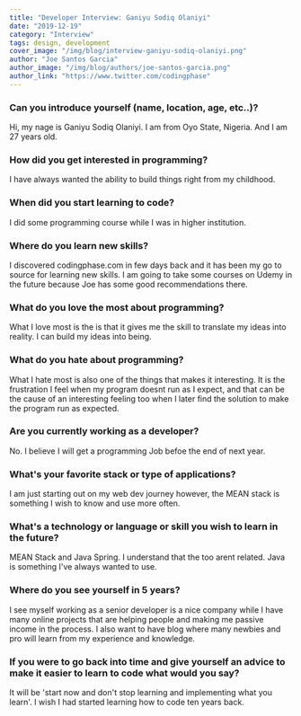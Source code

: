 ```yaml
---
title: "Developer Interview: Ganiyu Sodiq Olaniyi"
date: "2019-12-19"
category: "Interview"
tags: design, development
cover_image: "/img/blog/interview-ganiyu-sodiq-olaniyi.png"
author: "Joe Santos Garcia"
author_image: "/img/blog/authors/joe-santos-garcia.png"
author_link: "https://www.twitter.com/codingphase"
---
```


### Can you introduce yourself (name, location, age, etc..)?

Hi, my nage is Ganiyu Sodiq Olaniyi. I am from Oyo State, Nigeria. And I am 27 years old.

### How did you get interested in programming?

I have always wanted the ability to build things right from my childhood.

### When did you start learning to code?

I did some programming course while I was in higher institution.

### Where do you learn new skills?

I discovered codingphase.com in few days back and it has been my go to source for learning new skills. I am going to take some courses on Udemy in the future because Joe has some good recommendations there.

### What do you love the most about programming?

What I love most is the is that it gives me the skill to translate my ideas into reality. I can build my ideas into being.

### What do you hate about programming?

What I hate most is also one of the things that makes it interesting. It is the frustration I feel when my program doesnt run as I expect, and that can be the cause of an interesting feeling too when I later find the solution to make the program run as expected.

### Are you currently working as a developer?

No. I believe I will get a programming Job befoe the end of next year.

### What's your favorite stack or type of applications?

I am just starting out on my web dev journey however, the MEAN stack is something I wish to know and use more often.

### What's a technology or language or skill you wish to learn in the future?

MEAN Stack and Java Spring. I understand that the too arent related. Java is something I've always wanted to use.

### Where do you see yourself in 5 years?

I see myself working as a senior developer is a nice company while I have many online projects that are helping people and making me passive income in the process. I also want to have blog where many newbies and pro will learn from my experience and knowledge.

### If you were to go back into time and give yourself an advice to make it easier to learn to code what would you say?

It will be 'start now and don't stop learning and implementing what you learn'. I wish I had started learning how to code ten years back. 
